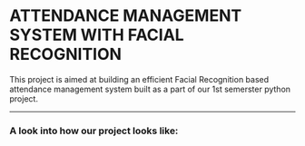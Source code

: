<h1>ATTENDANCE
MANAGEMENT SYSTEM
WITH FACIAL
RECOGNITION</h1>


This project is aimed at building an efficient Facial Recognition based attendance management system built as a part of our 1st semerster python project.
  <hr>
  <h3>A look into how our project looks like:</h3>
  
  
  
